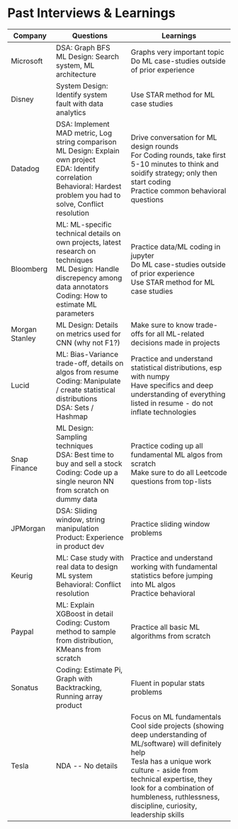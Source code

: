 # Past Interviews & Learnings

| Company        | Questions                                                                                                                                                                            | Learnings                                                                                                                                                                                                                                                                              |
| -------------- | ------------------------------------------------------------------------------------------------------------------------------------------------------------------------------------ | -------------------------------------------------------------------------------------------------------------------------------------------------------------------------------------------------------------------------------------------------------------------------------------- |
| Microsoft      | DSA: Graph BFS<br>ML Design: Search system, ML architecture                                                                                                                          | Graphs very important topic<br>Do ML case-studies outside of prior experience                                                                                                                                                                                                          |
| Disney         | System Design: Identify system fault with data analytics                                                                                                                             | Use STAR method for ML case studies                                                                                                                                                                                                                                                    |
| Datadog        | DSA: Implement MAD metric, Log string comparison<br>ML Design: Explain own project<br>EDA: Identify correlation<br>Behavioral: Hardest problem you had to solve, Conflict resolution | Drive conversation for ML design rounds<br>For Coding rounds, take first 5-10 minutes to think and soidify strategy; only then start coding<br>Practice common behavioral questions                                                                                                    |
| Bloomberg      | ML: ML-specific technical details on own projects, latest research on techniques<br>ML Design: Handle discrepency among data annotators<br>Coding: How to estimate ML parameters     | Practice data/ML coding in jupyter<br>Do ML case-studies outside of prior experience<br>Use STAR method for ML case studies                                                                                                                                                            |
| Morgan Stanley | ML Design: Details on metrics used for CNN (why not F1?)                                                                                                                             | Make sure to know trade-offs for all ML-related decisions made in projects                                                                                                                                                                                                             |
| Lucid          | ML: Bias-Variance trade-off, details on algos from resume<br>Coding: Manipulate / create statistical distributions<br>DSA: Sets / Hashmap                                            | Practice and understand statistical distributions, esp with numpy<br>Have specifics and deep understanding of everything listed in resume - do not inflate technologies                                                                                                                |
| Snap Finance   | ML Design: Sampling techniques<br>DSA: Best time to buy and sell a stock<br>Coding: Code up a single neuron NN from scratch on dummy data                                            | Practice coding up all fundamental ML algos from scratch<br>Make sure to do all Leetcode questions from top-lists                                                                                                                                                                      |
| JPMorgan       | DSA: Sliding window, string manipulation<br>Product: Experience in product dev                                                                                                       | Practice sliding window problems                                                                                                                                                                                                                                                       |
| Keurig         | ML: Case study with real data to design ML system<br>Behavioral: Conflict resolution                                                                                                 | Practice and understand working with fundamental statistics before jumping into ML algos<br>Practice behavioral                                                                                                                                                                        |
| Paypal         | ML: Explain XGBoost in detail<br>Coding: Custom method to sample from distribution, KMeans from scratch                                                                              | Practice all basic ML algorithms from scratch                                                                                                                                                                                                                                          |
| Sonatus        | Coding: Estimate Pi, Graph with Backtracking, Running array product                                                                                                                  | Fluent in popular stats problems                                                                                                                                                                                                                                                       |
| Tesla          | NDA -- No details                                                                                                                                                                    | Focus on ML fundamentals<br>Cool side projects (showing deep understanding of ML/software) will definitely help<br>Tesla has a unique work culture - aside from technical expertise, they look for a combination of humbleness, ruthlessness, discipline, curiosity, leadership skills |
